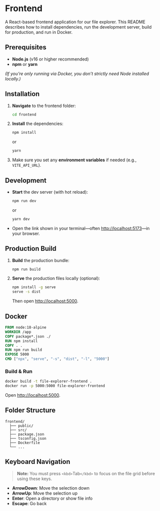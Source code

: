 # Frontend

A React-based frontend application for our file explorer. This README describes how to install dependencies, run the development server, build for production, and run in Docker.

## Prerequisites

- **Node.js** (v16 or higher recommended)
- **npm** or **yarn**

*(If you’re only running via Docker, you don’t strictly need Node installed locally.)*

## Installation

1. **Navigate** to the frontend folder:

   ```bash
   cd frontend
   ```
2. **Install** the dependencies:

   ```bash
   npm install
   ```

   or

   ```bash
   yarn
   ```
3. Make sure you set any **environment variables** if needed (e.g., `VITE_API_URL`).

## Development

- **Start** the dev server (with hot reload):

  ```bash
  npm run dev
  ```

  or

  ```bash
  yarn dev
  ```
- Open the link shown in your terminal—often [http://localhost:5173](http://localhost:5173)—in your browser.

## Production Build

1. **Build** the production bundle:

   ```bash
   npm run build
   ```
2. **Serve** the production files locally (optional):

   ```bash
   npm install -g serve
   serve -s dist
   ```

   Then open [http://localhost:5000](http://localhost:5000).

## Docker

```dockerfile
FROM node:18-alpine
WORKDIR /app
COPY package*.json ./
RUN npm install
COPY . .
RUN npm run build
EXPOSE 5000
CMD ["npx", "serve", "-s", "dist", "-l", "5000"]
```

### Build & Run

```bash
docker build -t file-explorer-frontend .
docker run -p 5000:5000 file-explorer-frontend
```

Open [http://localhost:5000](http://localhost:5000).

## Folder Structure

```
frontend/
  ├── public/
  ├── src/
  ├── package.json
  ├── tsconfig.json
  ├── Dockerfile
  └── ...
```


## Keyboard Navigation

> **Note:** You must press `<kbd>`Tab`</kbd>` to focus on the file grid before using these keys.

- **ArrowDown**: Move the selection down
- **ArrowUp**: Move the selection up
- **Enter**: Open a directory or show file info
- **Escape**: Go back
